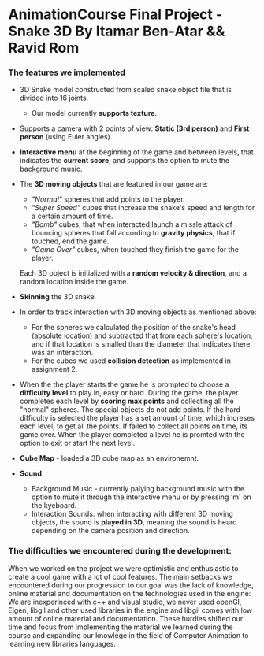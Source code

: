 # AnimationCourse Final Project - Snake 3D By Itamar Ben-Atar && Ravid Rom

### The features we implemented

- 3D Snake model constructed from scaled snake object file that is divided into 16 joints.
    - Our model currently **supports texture**.  

- Supports a camera with 2 points of view: **Static (3rd person)** and **First person** (using Euler angles).

- **Interactive menu** at the beginning of the game and between levels, that indicates the **current score**, and supports the option to mute the background music.

- The **3D moving objects** that are featured in our game are:  
    - *"Normal"* spheres that add points to the player.
    - *"Super Speed"* cubes that increase the snake's speed and length for a certain amount of time.
    - *"Bomb"* cubes, that when interacted launch a missle attack of bouncing spheres that fall according to **gravity physics**, that if touched, end the game.
    - *"Game Over"* cubes, when touched they finish the game for the player.  
    
    Each 3D object is initialized with a **random velocity & direction**, and a random location inside the game.

- **Skinning** the 3D snake.

- In order to track interaction with 3D moving objects as mentioned above: 
    - For the spheres we calculated the position of the snake's head (absolute location) and subtracted that from each sphere's location, and if that location is smalled than the diameter that indicates there was an interaction.
    - For the cubes we used **collision detection** as implemented in assignment 2.

- When the the player starts the game he is prompted to choose a **difficulty level** to play in, easy or hard. During the game, the player completes each level by **scoring max points** and collecting all the "normal" spheres. The special objects do not add points. If the hard difficulty is selected the player has a set amount of time, which increses each level, to get all the points. If failed to collect all points on time, its game over. When the player completed a level he is promted with the option to exit or start the next level.

- **Cube Map** - loaded a 3D cube map as an environemnt.

- **Sound:** 
    - Background Music - currently palying background music with the option to mute it through the interactive menu or by pressing 'm' on the kyeboard.
    - Interaction Sounds: when interacting with different 3D moving objects, the sound is **played in 3D**, meaning the sound is heard depending on the camera position and direction. 

### The difficulties we encountered during the development:
When we worked on the project we were optimistic and enthusiastic to create a cool game with a lot of cool features. The main setbacks we encountered during our progression to our goal was the lack of knowledge, online material and documentation on the technologies used in the engine: We are inexperinced with c++ and visual studio, we never used openGl, Eigen, libgil and other used libraries in the engine and libgil comes with low amount of online material and documentation. These hurdles shifted our time and focus from implementing the material we learned during the course and expanding our knowlege in the field of Computer Animation to learning new libraries languages.

